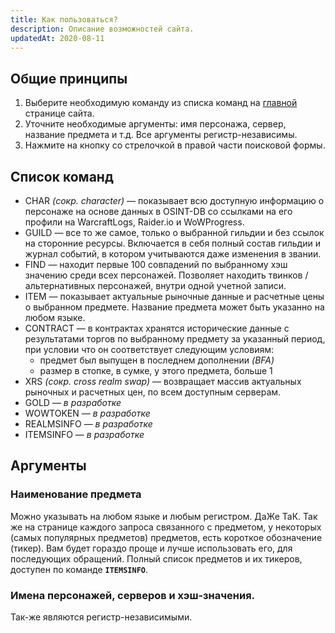 ```yaml
---
title: Как пользоваться?
description: Описание возможностей сайта.
updatedAt: 2020-08-11
---
```


## Общие принципы

 1. Выберите необходимую команду из списка команд на [главной](https://conglomerat.group) странице сайта.
 2. Уточните необходимые аргументы: имя персонажа, сервер, название предмета и т.д. Все аргументы регистр-независимы.
 3. Нажмите на кнопку со стрелочкой в правой части поисковой формы.

## Список команд

 - CHAR *(сокр. character)* — показывает всю доступную информацию о персонаже на основе данных в OSINT-DB со ссылками на его профили на WarcraftLogs, Raider.io и WoWProgress.
 - GUILD — все то же самое, только о выбранной гильдии и без ссылок на сторонние ресурсы. Включается в себя полный состав гильдии и журнал событий, в котором учитываются даже изменения в звании.
 - FIND — находит первые 100 совпадений по выбранному хэш значению среди всех персонажей. Позволяет находить твинков / альтернативных персонажей, внутри одной учетной записи.
 - ITEM — показывает актуальные рыночные данные и расчетные цены о выбранном предмете. Название предмета может быть указанно на любом языке.
 - CONTRACT — в контрактах хранятся исторические данные с результатами торгов по выбранному предмету за указанный период, при условии что он соответствует следующим условиям:
   - предмет был выпущен в последнем дополнении *(BFA)*
   - размер в стопке, в сумке, у этого предмета, больше 1
 - XRS *(сокр. cross realm swap)* — возвращает массив актуальных рыночных и расчетных цен, по всем доступным серверам.
 - GOLD — *в разработке*
 - WOWTOKEN — *в разработке*
 - REALMSINFO — *в разработке*
 - ITEMSINFO — *в разработке*
 
## Аргументы

### Наименование предмета

Можно указывать на любом языке и любым регистром. ДаЖе ТаК. 
Так же на странице каждого запроса связанного с предметом, у некоторых (самых популярных предметов) предметов, есть короткое обозначение (тикер). Вам будет гораздо проще и лучше
использовать его, для последующих обращений. Полный список предметов и их тикеров, доступен по команде **`ITEMSINFO`**.

### Имена персонажей, серверов и хэш-значения.

Так-же являются регистр-независимыми. 